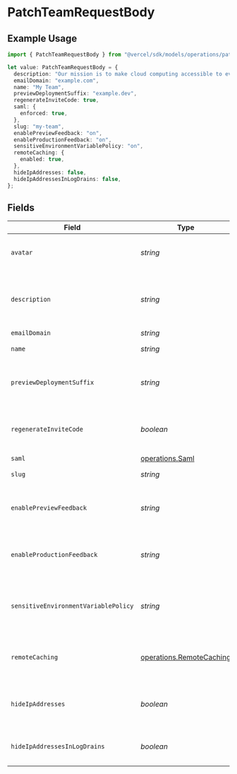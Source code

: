 # PatchTeamRequestBody

## Example Usage

```typescript
import { PatchTeamRequestBody } from "@vercel/sdk/models/operations/patchteam.js";

let value: PatchTeamRequestBody = {
  description: "Our mission is to make cloud computing accessible to everyone",
  emailDomain: "example.com",
  name: "My Team",
  previewDeploymentSuffix: "example.dev",
  regenerateInviteCode: true,
  saml: {
    enforced: true,
  },
  slug: "my-team",
  enablePreviewFeedback: "on",
  enableProductionFeedback: "on",
  sensitiveEnvironmentVariablePolicy: "on",
  remoteCaching: {
    enabled: true,
  },
  hideIpAddresses: false,
  hideIpAddressesInLogDrains: false,
};
```

## Fields

| Field                                                                | Type                                                                 | Required                                                             | Description                                                          | Example                                                              |
| -------------------------------------------------------------------- | -------------------------------------------------------------------- | -------------------------------------------------------------------- | -------------------------------------------------------------------- | -------------------------------------------------------------------- |
| `avatar`                                                             | *string*                                                             | :heavy_minus_sign:                                                   | The hash value of an uploaded image.                                 |                                                                      |
| `description`                                                        | *string*                                                             | :heavy_minus_sign:                                                   | A short text that describes the team.                                | Our mission is to make cloud computing accessible to everyone        |
| `emailDomain`                                                        | *string*                                                             | :heavy_minus_sign:                                                   | N/A                                                                  | example.com                                                          |
| `name`                                                               | *string*                                                             | :heavy_minus_sign:                                                   | The name of the team.                                                | My Team                                                              |
| `previewDeploymentSuffix`                                            | *string*                                                             | :heavy_minus_sign:                                                   | Suffix that will be used for all preview deployments.                | example.dev                                                          |
| `regenerateInviteCode`                                               | *boolean*                                                            | :heavy_minus_sign:                                                   | Create a new invite code and replace the current one.                | true                                                                 |
| `saml`                                                               | [operations.Saml](../../models/operations/saml.md)                   | :heavy_minus_sign:                                                   | N/A                                                                  |                                                                      |
| `slug`                                                               | *string*                                                             | :heavy_minus_sign:                                                   | A new slug for the team.                                             | my-team                                                              |
| `enablePreviewFeedback`                                              | *string*                                                             | :heavy_minus_sign:                                                   | Enable preview toolbar: one of on, off or default.                   | on                                                                   |
| `enableProductionFeedback`                                           | *string*                                                             | :heavy_minus_sign:                                                   | Enable production toolbar: one of on, off or default.                | on                                                                   |
| `sensitiveEnvironmentVariablePolicy`                                 | *string*                                                             | :heavy_minus_sign:                                                   | Sensitive environment variable policy: one of on, off or default.    | on                                                                   |
| `remoteCaching`                                                      | [operations.RemoteCaching](../../models/operations/remotecaching.md) | :heavy_minus_sign:                                                   | Whether or not remote caching is enabled for the team                |                                                                      |
| `hideIpAddresses`                                                    | *boolean*                                                            | :heavy_minus_sign:                                                   | Display or hide IP addresses in Monitoring queries.                  | false                                                                |
| `hideIpAddressesInLogDrains`                                         | *boolean*                                                            | :heavy_minus_sign:                                                   | Display or hide IP addresses in Log Drains.                          | false                                                                |